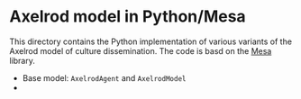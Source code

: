 # Axelrod model in Python/Mesa

This directory contains the Python implementation of various variants of the Axelrod model of culture dissemination. The code is basd on the [Mesa](https://github.com/projectmesa/mesa) library.

* Base model: `AxelrodAgent` and `AxelrodModel`
* 